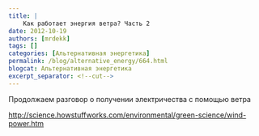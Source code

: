```yaml
---
title: |
    Как работает энергия ветра? Часть 2
date: 2012-10-19
authors: [mrdekk]
tags: []
categories: [Альтернативная энергетика]
permalink: /blog/alternative_energy/664.html
blogcat: Альтернативная энергетика
excerpt_separator: <!--cut-->
---
```


Продолжаем разговор о получении электричества с помощью ветра

http://science.howstuffworks.com/environmental/green-science/wind-power.htm
